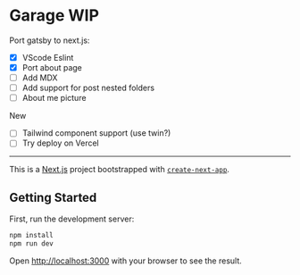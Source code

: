 # Garage WIP

Port gatsby to next.js:

- [x] VScode Eslint
- [x] Port about page
- [ ] Add MDX
- [ ] Add support for post nested folders
- [ ] About me picture

New

- [ ] Tailwind component support (use twin?)
- [ ] Try deploy on Vercel

---

This is a [Next.js](https://nextjs.org/) project bootstrapped with [`create-next-app`](https://github.com/vercel/next.js/tree/canary/packages/create-next-app).

## Getting Started

First, run the development server:

```bash
npm install
npm run dev
```

Open [http://localhost:3000](http://localhost:3000) with your browser to see the result.
